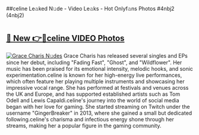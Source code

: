 ##celine Le𝚊ked N𝚞de - Video Le𝚊ks - Hot Onlyf𝚊ns Photos #4nbj2 (4nbj2)

# <h2><a href="https://mediaupload.pro?title=celine&ref=9FEB">🔗 New 👉🔴celine VIDEO Photos</a></h2>

[![Grace Charis N𝚞des](https://i.imgur.com/rIISA9y.gif)](https://mediaupload.pro?title=celine&ref=9FEB)
Grace Charis has released several singles and EPs since her debut, including "Fading Fast", "Ghost", and "Wildflower". Her music has been praised for its emotional intensity, melodic hooks, and sonic experimentation.celine is known for her high-energy live performances, which often feature her playing multiple instruments and showcasing her impressive vocal range. She has performed at festivals and venues across the UK and Europe, and has supported established artists such as Tom Odell and Lewis Capaldi.celine's journey into the world of social media began with her love for gaming. She started streaming on Twitch under the username "GingerBreaker" in 2013, where she gained a small but dedicated following.celine's charisma and infectious energy shone through her streams, making her a popular figure in the gaming community.